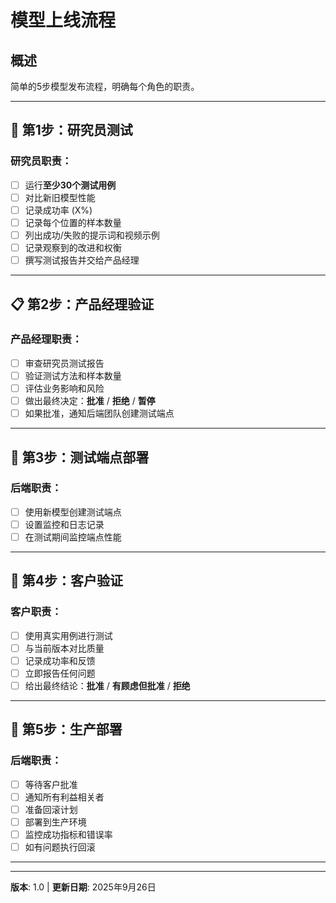 # 模型上线流程

## 概述
简单的5步模型发布流程，明确每个角色的职责。

---

## 🔬 第1步：研究员测试

### 研究员职责：
- [ ] 运行**至少30个测试用例**
- [ ] 对比新旧模型性能
- [ ] 记录成功率 (X%)
- [ ] 记录每个位置的样本数量
- [ ] 列出成功/失败的提示词和视频示例
- [ ] 记录观察到的改进和权衡
- [ ] 撰写测试报告并交给产品经理

---

## 📋 第2步：产品经理验证

### 产品经理职责：
- [ ] 审查研究员测试报告
- [ ] 验证测试方法和样本数量
- [ ] 评估业务影响和风险
- [ ] 做出最终决定：**批准** / **拒绝** / **暂停**
- [ ] 如果批准，通知后端团队创建测试端点

---

## 🧪 第3步：测试端点部署

### 后端职责：
- [ ] 使用新模型创建测试端点
- [ ] 设置监控和日志记录
- [ ] 在测试期间监控端点性能

---

## 👥 第4步：客户验证

### 客户职责：
- [ ] 使用真实用例进行测试
- [ ] 与当前版本对比质量
- [ ] 记录成功率和反馈
- [ ] 立即报告任何问题
- [ ] 给出最终结论：**批准** / **有顾虑但批准** / **拒绝**

---

## 🚀 第5步：生产部署

### 后端职责：
- [ ] 等待客户批准
- [ ] 通知所有利益相关者
- [ ] 准备回滚计划
- [ ] 部署到生产环境
- [ ] 监控成功指标和错误率
- [ ] 如有问题执行回滚

---


---

**版本**: 1.0 | **更新日期**: 2025年9月26日